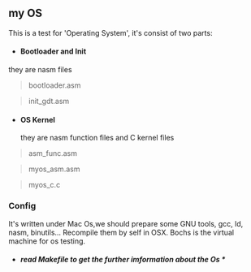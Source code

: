 ## my OS

This is a test for 'Operating System', it's consist of two parts:

 * ####  Bootloader and Init

  they are  nasm files

> bootloader.asm

> init_gdt.asm


 * ####  OS Kernel

   they are nasm function files and C kernel files

> asm_func.asm

> myos_asm.asm

> myos_c.c

### Config
 It's written under Mac Os,we should prepare some GNU tools, 
 gcc, ld, nasm, binutils... Recompile them by self in OSX.
 Bochs is the virtual machine for os testing.

* #####  read Makefile to get the further imformation about the Os *

